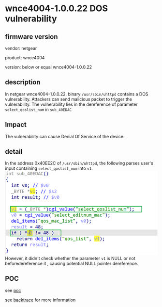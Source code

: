 # wnce4004-1.0.0.22 DOS vulnerability
## firmware version
vendor: netgear

product: wnce4004

version: below or equal wnce4004-1.0.0.22

## description
In netgear wnce4004-1.0.0.22, binary `/usr/sbin/uhttpd` contains a DOS vulnerability. Attackers can send malicious packet to trigger the vulnerability. The vulnerability lies in the dereference of parameter `select_qoslist_num` in `sub_40EDAC`

## Impact
The vulnerability can cause Denial Of Service of the device.

## detail
In the address 0x40EE2C of `/usr/sbin/uhttpd`, the following  parses user's input containing `select_qoslist_num` into `v1`.
![alt text](image.png)
However, it didn't check whether the parameter `v1` is NULL or not beforedereference it , causing potential NULL pointer dereference.

## POC
see [poc](./poc)

see [backtrace](./backtrace) for more information

